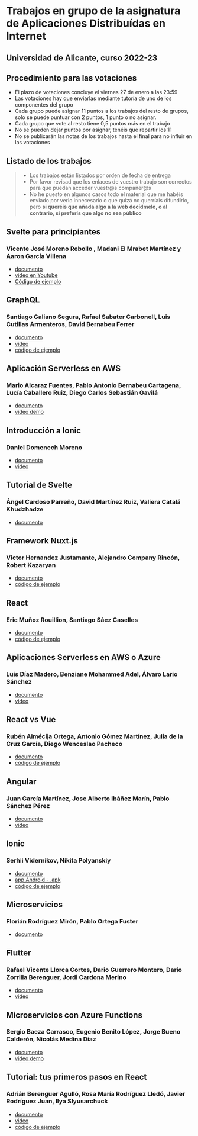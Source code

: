 # Trabajos en grupo de la asignatura de Aplicaciones Distribuídas en Internet
## Universidad de Alicante, curso 2022-23


## Procedimiento para las votaciones

- El plazo de votaciones concluye el viernes 27 de enero a las 23:59
- Las votaciones hay que enviarlas mediante tutoría de uno de los componentes del grupo
- Cada grupo puede asignar 11 puntos a los trabajos del resto de grupos, solo se puede puntuar con 2 puntos, 1 punto o no asignar. 
- Cada grupo que vote al resto tiene 0,5 puntos más en el trabajo
- No se pueden dejar puntos por asignar, tenéis que repartir los 11
- No se publicarán las notas de los trabajos hasta el final para no influir en las votaciones


## Listado de los trabajos

> - Los trabajos están listados por orden de fecha de entrega
> - Por favor revisad que los enlaces de vuestro trabajo son correctos para que puedan acceder vuestr@s compañer@s
> - No he puesto en algunos casos todo el material que me habéis enviado por verlo innecesario o que quizá no querríais difundirlo, pero **si queréis que añada algo a la web decídmelo, o al contrario, si preferís que algo no sea público**

## Svelte para principiantes
### Vicente José Moreno Rebollo , Madani El Mrabet Martínez y Aaron García Villena

- [documento](svelte_principiantes/svelte.pdf)
- [video en Youtube](https://www.youtube.com/watch?v=PDi6KbrggAQ)
- [Código de ejemplo](svelte_principiantes/Svelte.zip)

## GraphQL
### Santiago Galiano Segura, Rafael Sabater Carbonell, Luis Cutillas Armenteros, David Bernabeu Ferrer

- [documento](GraphQL/GraphQL.pdf)
- [video](https://youtu.be/A4OJwAf42Ww)
- [código de ejemplo](https://drive.google.com/file/d/1ZIsfsQ3TZGPESaVL_9I4YuQ5KIO15Jdi/view?usp=share_link)

## Aplicación Serverless en AWS
### Mario Alcaraz Fuentes, Pablo Antonio Bernabeu Cartagena, Lucía Caballero Ruiz, Diego Carlos Sebastián Gavilá

- [documento](AWS/memoria.pdf)
- [video demo](https://www.youtube.com/watch?v=CZbEylw38Tk)

## Introducción a Ionic
###  Daniel Domenech Moreno

- [documento](ionic/TrabajoAdi.pdf)
- [video](https://www.youtube.com/watch?v=hDaHz33At0Y)

## Tutorial de Svelte
### Ángel Cardoso Parreño, David Martínez Ruiz, Valiera Catalá Khudzhadze

- [documento](svelte_tutorial/SvelteDMR-VCK-ACP.pdf)

## Framework Nuxt.js
### Victor Hernandez Justamante, Alejandro Company Rincón, Robert Kazaryan

- [documento](nuxt/ADI_TrabajoTeorico.pdf)
- [código de ejemplo](nuxt/atomic_design.zip)

## React
### Eric Muñoz Rouillion, Santiago Sáez Caselles

- [documento](react/Tutorial_React.pdf)
- [código de ejemplo](react/my_app.zip)

## Aplicaciones Serverless en AWS o Azure
### Luis Díaz Madero, Benziane Mohammed Adel, Álvaro Lario Sánchez

- [documento](AWS_Azure/AWS_Azure.pdf)
- [video](https://www.youtube.com/watch?v=4PPdJ7JAEVQ&ab_channel=%C3%81lvaroLarioS%C3%A1nchez )

## React vs Vue
### Rubén Almécija Ortega, Antonio Gómez Martínez, Julia de la Cruz García, Diego Wenceslao Pacheco

- [documento](react_vs_vue/MemoriaTeoriaGrupal.pdf)
- [código de ejemplo](react_vs_vue/lista-compra-react-main.zip)

## Angular
###  Juan García Martínez, Jose Alberto Ibáñez Marín, Pablo Sánchez Pérez

- [documento](angular/doc.pdf)
- [video](angular/ADI_ANGULAR.mp4)

## Ionic
### Serhii Vidernikov, Nikita Polyanskiy

- [documento](Ionic_2/IonicADI.pdf)
- [app Android - .apk](Ionic_2/IonicADI.apk)
- [código de ejemplo](Ionic_2/IonicADI-master.zip)

## Microservicios
### Florián Rodríguez Mirón, Pablo Ortega Fuster

- [documento](microservicios/Trabajo_Microservicios_ADI.pdf)

## Flutter
### Rafael Vicente Llorca Cortes, Dario Guerrero Montero, Dario Zorrilla Berenguer, Jordi Cardona Merino

- [documento](flutter/doc.pdf)
- [video](https://drive.google.com/file/d/1ZjltoDkUslKeUkf0V3xuiL8_cCmyB_ee/view?usp=sharing)

## Microservicios con Azure Functions
### Sergio Baeza Carrasco, Eugenio Benito López, Jorge Bueno Calderón, Nicolás Medina Díaz

- [documento](microservicios_azure/doc.pdf)
- [video demo](https://www.youtube.com/watch?v=C4Rajr_oohA&feature=youtu.be)

## Tutorial: tus primeros pasos en React
### Adrián Berenguer Agulló, Rosa María Rodríguez Lledó, Javier Rodríguez Juan, Ilya Slyusarchuck

- [documento](react_tutorial/TUTORIAL-REACT.pdf)
- [video](https://www.youtube.com/watch?v=93xTJCVnQbs)
- [código de ejemplo](https://drive.google.com/file/d/1l2c_gMaFm2TvSs-5Vs4SlIo4IMpzKJxe/view?usp=sharing)